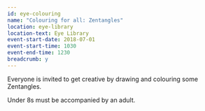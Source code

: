 ```yaml
---
id: eye-colouring
name: "Colouring for all: Zentangles"
location: eye-library
location-text: Eye Library
event-start-date: 2018-07-01
event-start-time: 1030
event-end-time: 1230
breadcrumb: y
---
```


Everyone is invited to get creative by drawing and colouring some Zentangles.

Under 8s must be accompanied by an adult.
